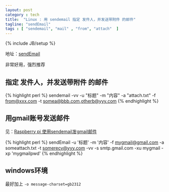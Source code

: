 ```yaml
---
layout: post
category : tech
title:  "Linux : 用 sendemail 指定 发件人，并发送带附件 的邮件"
tagline: "sendEmail"
tags : [ "sendemail", "mail" , "from", "attach"  ] 
---
```

{% include JB/setup %}

地址：[sendEmail](http://caspian.dotconf.net/menu/Software/SendEmail/)

非常好用，强烈推荐

## 指定 发件人，并发送带附件 的邮件

{% highlight perl %}
sendemail -vv -u "标题" -m "内容" -a "attach.txt" -f from@xxx.com -t somea@bbb.com,otherb@yyy.com
{% endhighlight %}

## 用gmail账号发送邮件

见：[Raspberry pi 使用sendemail发gmail邮件](http://blog.csdn.net/homeway999/article/details/8642286)

{% highlight perl %}
sendEmail -u '标题' -m '内容' -f mygmail@gmail.com -a someattach.txt -t somerecv@yyy.com -vv -s smtp.gmail.com -xu mygmail -xp 'mygmailpwd'
{% endhighlight %}

## windows环境

最好加上 ``-o message-charset=gb2312``
